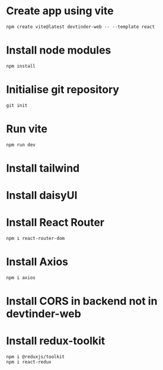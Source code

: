 # Create app using vite
    npm create vite@latest devtinder-web -- --template react

# Install node modules
    npm install

# Initialise git repository
    git init    

# Run vite
    npm run dev

# Install tailwind

# Install daisyUI

# Install React Router
    npm i react-router-dom

# Install Axios
    npm i axios

# Install CORS in backend not in devtinder-web

# Install redux-toolkit
    npm i @reduxjs/toolkit
    npm i react-redux

